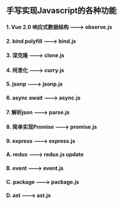 ## 手写实现Javascript的各种功能

#### 1. Vue 2.0 响应式数据结构  ---> observe.js
#### 2. bind polyfill ---> bind.js
#### 3. 深克隆 ---> clone.js
#### 4. 柯里化 ---> curry.js
#### 5. jsonp ---> jsonp.js
#### 6. async await ---> async.js
#### 7. 解析json ---> parse.js
#### 8. 简单实现Promise ---> promise.js
#### 9. express ---> express.js
#### A. redux ---> redux.js  update
#### B. event ---> event.js
#### C. package ---> package.js
#### D. ast ---> ast.js